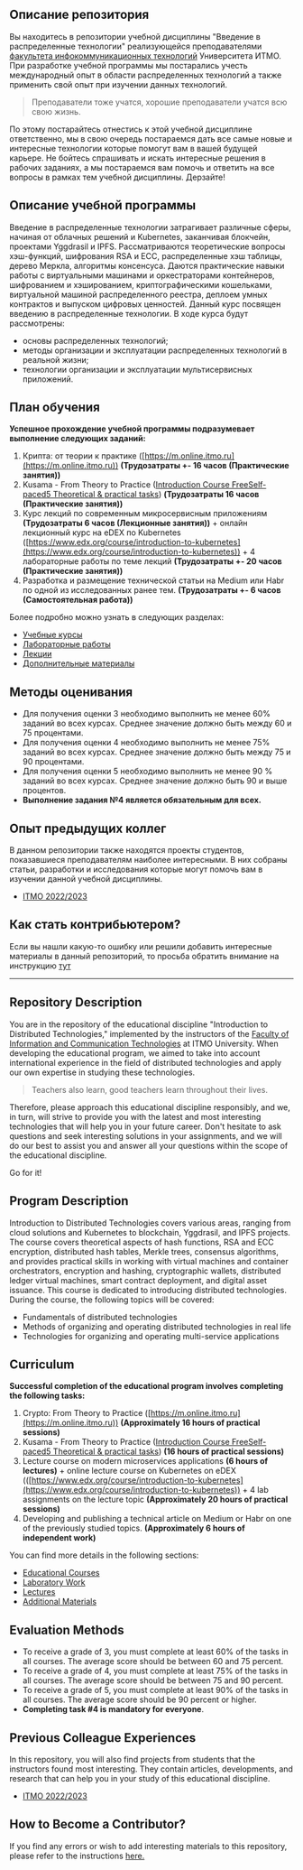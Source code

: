 ## Описание репозитория
Вы находитесь в репозитории учебной дисциплины "Введение в распределенные технологии" реализующейся преподавателями [факультета инфокоммуникационных технологий](https://fict.itmo.ru) Университета ИТМО. При разработке учебной программы мы постарались учесть международный опыт в области распределенных технологий а также применить свой опыт при изучении данных технологий.

> Преподаватели тоже учатся, хорошие преподаватели учатся всю свою жизнь.

По этому постарайтесь отнестись к этой учебной дисциплине ответственно, мы в свою очередь постараемся дать все самые новые и интересные технологии которые помогут вам в вашей будущей карьере. Не бойтесь спрашивать и искать интересные решения в рабочих заданиях, а мы постараемся вам помочь и ответить на все вопросы в рамках тем учебной дисциплины. 
Дерзайте! 

## Описание учебной программы
Введение в распределенные технологии затрагивает различные сферы, начиная от облачных решений и Kubernetes, заканчивая блокчейн, проектами Yggdrasil и IPFS. 
Рассматриваются теоретические вопросы хэш-функций, шифрования RSA и ECC, распределенные хэш таблицы, дерево Меркла, алгоритмы консенсуса. Даются практические навыки работы с виртуальными машинами и оркестраторами контейнеров, шифрованием и хэшированием, криптографическими кошельками, виртуальной машиной распределенного реестра, деплоем умных контрактов и выпуском цифровых ценностей.
Данный курс посвящен введению в распределенные технологии. В ходе курса будут рассмотрены:

- основы распределенных технологий;
- методы организации и эксплуатации распределенных технологий в реальной жизни;
- технологии организации и эксплуатации мультисервисных приложений.

## План обучения
**Успешное прохождение учебной программы подразумевает выполнение следующих заданий:**

1. Крипта: от теории к практике ([https://m.online.itmo.ru](https://m.online.itmo.ru)) **(Трудозатраты +- 16 часов (Практические занятия))**
2. Kusama - From Theory to Practice ([Introduction Course FreeSelf-paced5 Theoretical & practical tasks](https://robonomics.academy/online-courses/introduction-course)) **(Трудозатраты 16 часов (Практические занятия))**
3. Курс лекций по современным микросервисным приложениям **(Трудозатраты 6 часов (Лекционные занятия))** + онлайн лекционный курс на eDEX по Kubernetes ([https://www.edx.org/course/introduction-to-kubernetes](https://www.edx.org/course/introduction-to-kubernetes)) + 4 лабораторные работы по теме лекций **(Трудозатраты +- 20 часов (Практические занятия))**
4. Разработка и размещение технической статьи на Medium или Habr по одной из исследованных ранее тем. **(Трудозатраты +- 6 часов (Самостоятельная работа))**

Более подробно можно узнать в следующих разделах:

- [Учебные курсы](https://itmo-ict-faculty.github.io/introduction-to-distributed-technologies/education/courses)
- [Лабораторные работы](https://itmo-ict-faculty.github.io/introduction-to-distributed-technologies/education/labs)
- [Лекции](https://itmo-ict-faculty.github.io/introduction-to-distributed-technologies/education/lecture)
- [Дополнительные материалы](https://itmo-ict-faculty.github.io/introduction-to-distributed-technologies/education/additional_materials)

## Методы оценивания
- Для получения оценки 3 необходимо выполнить не менее 60% заданий во всех курсах. Среднее значение должно быть между 60 и 75 процентами. 
- Для получения оценки 4 необходимо выполнить не менее 75% заданий во всех курсах. Среднее значение должно быть между 75 и 90 процентами. 
- Для получения оценки 5 необходимо выполнить не менее 90 % заданий во всех курсах. Среднее значение должно быть 90 и выше процентов. 
- **Выполнение задания №4 является обязательным для всех.**

## Опыт предыдущих коллег
В данном репозитории также находятся проекты студентов, показавшиеся преподавателям наиболее интересными. В них собраны статьи, разработки и исследования которые могут помочь вам в изучении данной учебной дисциплины.

- [ITMO 2022/2023](https://itmo-ict-faculty.github.io/introduction-to-distributed-technologies/student_case/itmo2022_2023)

## Как стать контрибьютером?
Если вы нашли какую-то ошибку или решили добавить интересные материалы в данный репозиторий, то просьба обратить внимание на инструкцию [тут](https://github.com/itmo-ict-faculty/introduction-to-distributed-technologies/blob/main/README.md)


------


## Repository Description
You are in the repository of the educational discipline "Introduction to Distributed Technologies," implemented by the instructors of the [Faculty of Information and Communication Technologies](https://fict.itmo.ru) at ITMO University. When developing the educational program, we aimed to take into account international experience in the field of distributed technologies and apply our own expertise in studying these technologies.

> Teachers also learn, good teachers learn throughout their lives.

Therefore, please approach this educational discipline responsibly, and we, in turn, will strive to provide you with the latest and most interesting technologies that will help you in your future career. Don't hesitate to ask questions and seek interesting solutions in your assignments, and we will do our best to assist you and answer all your questions within the scope of the educational discipline.

Go for it!

## Program Description
Introduction to Distributed Technologies covers various areas, ranging from cloud solutions and Kubernetes to blockchain, Yggdrasil, and IPFS projects. The course covers theoretical aspects of hash functions, RSA and ECC encryption, distributed hash tables, Merkle trees, consensus algorithms, and provides practical skills in working with virtual machines and container orchestrators, encryption and hashing, cryptographic wallets, distributed ledger virtual machines, smart contract deployment, and digital asset issuance.
This course is dedicated to introducing distributed technologies. During the course, the following topics will be covered:

- Fundamentals of distributed technologies
- Methods of organizing and operating distributed technologies in real life
- Technologies for organizing and operating multi-service applications

## Curriculum
**Successful completion of the educational program involves completing the following tasks:**

1. Crypto: From Theory to Practice  ([https://m.online.itmo.ru](https://m.online.itmo.ru)) **(Approximately 16 hours of practical sessions)**
2. Kusama - From Theory to Practice ([Introduction Course FreeSelf-paced5 Theoretical & practical tasks](https://robonomics.academy/online-courses/introduction-course)) **(16 hours of practical sessions)**
3. Lecture course on modern microservices applications **(6 hours of lectures)** + online lecture course on Kubernetes on eDEX (([https://www.edx.org/course/introduction-to-kubernetes](https://www.edx.org/course/introduction-to-kubernetes)) + 4 lab assignments on the lecture topic **(Approximately 20 hours of practical sessions)**
4. Developing and publishing a technical article on Medium or Habr on one of the previously studied topics. **(Approximately 6 hours of independent work)**
   
You can find more details in the following sections:

- [Educational Courses](https://itmo-ict-faculty.github.io/introduction-to-distributed-technologies/education/courses)
- [Laboratory Work](https://itmo-ict-faculty.github.io/introduction-to-distributed-technologies/education/labs)
- [Lectures](https://itmo-ict-faculty.github.io/introduction-to-distributed-technologies/education/lecture)
- [Additional Materials](https://itmo-ict-faculty.github.io/introduction-to-distributed-technologies/education/additional_materials)

## Evaluation Methods
- To receive a grade of 3, you must complete at least 60% of the tasks in all courses. The average score should be between 60 and 75 percent.
- To receive a grade of 4, you must complete at least 75% of the tasks in all courses. The average score should be between 75 and 90 percent.
- To receive a grade of 5, you must complete at least 90% of the tasks in all courses. The average score should be 90 percent or higher.
- **Completing task #4 is mandatory for everyone**.
 
## Previous Colleague Experiences
In this repository, you will also find projects from students that the instructors found most interesting. They contain articles, developments, and research that can help you in your study of this educational discipline.

- [ITMO 2022/2023](https://itmo-ict-faculty.github.io/introduction-to-distributed-technologies/student_case/itmo2022_2023)

## How to Become a Contributor?
If you find any errors or wish to add interesting materials to this repository, please refer to the instructions [here.](https://github.com/itmo-ict-faculty/introduction-to-distributed-technologies/blob/main/README.md)
